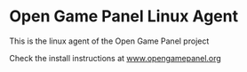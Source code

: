 Open Game Panel Linux Agent
===============
This is the linux agent of the Open Game Panel project

Check the install instructions at www.opengamepanel.org